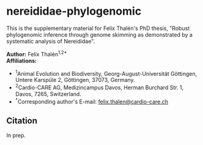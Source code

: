 # nereididae-phylogenomic

This is the supplementary material for Felix Thalén's PhD thesis, "Robust phylogenomic inference through genome skimming as demonstrated by a systematic analysis of Nereididae".

**Author:** Felix Thalén<sup>1,2*</sup></br>
**Affiliations:** 
* <sup>1</sup>Animal Evolution and Biodiversity, Georg-August-Universität Göttingen, Untere Karspüle 2, Göttingen, 37073, Germany.
* <sup>2</sup>Cardio-CARE AG, Medizincampus Davos, Herman Burchard Str. 1, Davos, 7265, Switzerland.
* <sup>*</sup>Corresponding author's E-mail: [felix.thalen@cardio-care.ch](mailto:felix.thalen@cardio-care.ch)

## Citation

In prep.
